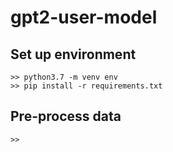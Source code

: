 # gpt2-user-model

## Set up environment
```console
>> python3.7 -m venv env
>> pip install -r requirements.txt
```

## Pre-process data
```console
>> 
```
